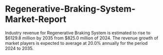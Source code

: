 # Regenerative-Braking-System-Market-Report
Industry revenue for Regenerative Braking System is estimated to rise to $6129.8 million by 2035 from $825.0 million of 2024. The revenue growth of market players is expected to average at 20.0% annually for the period 2024 to 2035.
